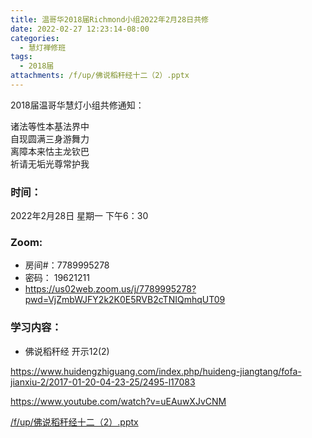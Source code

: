 ```yaml
---
title: 温哥华2018届Richmond小组2022年2月28日共修
date: 2022-02-27 12:23:14-08:00
categories:
  - 慧灯禅修班
tags:
  - 2018届
attachments: /f/up/佛说稻秆经十二（2）.pptx
---
```

2018届温哥华慧灯小组共修通知：

诸法等性本基法界中\
自现圆满三身游舞力\
离障本来怙主龙钦巴\
祈请无垢光尊常护我  

### 时间：

2022年2月28日 星期一 下午6：30

### Zoom:

* 房间#：7789995278 
* 密码： 19621211
* <https://us02web.zoom.us/j/7789995278?pwd=VjZmbWJFY2k2K0E5RVB2cTNIQmhqUT09>

### 学习内容：

* 佛说稻秆经 开示12(2)

<https://www.huidengzhiguang.com/index.php/huideng-jiangtang/fofa-jianxiu-2/2017-01-20-04-23-25/2495-l17083>

<https://www.youtube.com/watch?v=uEAuwXJvCNM>

[/f/up/佛说稻秆经十二（2）.pptx](http://huidengchanxiu.net/hdv/f/up/佛说稻秆经十二（2）.pptx)